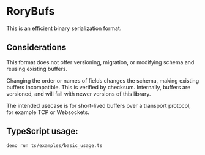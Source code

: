 # RoryBufs

This is an efficient binary serialization format.

## Considerations

This format does not offer versioning, migration, or modifying schema and
reusing existing buffers.

Changing the order or names of fields changes the schema, making existing
buffers incompatible. This is verified by checksum. Internally, buffers are
versioned, and will fail with newer versions of this library.

The intended usecase is for short-lived buffers over a transport protocol, for
example TCP or Websockets.

## TypeScript usage:

```sh
deno run ts/examples/basic_usage.ts
```
